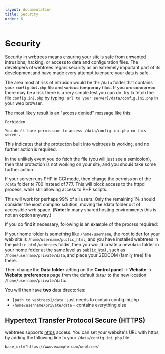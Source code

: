 ```yaml
---
layout: documentation
title: Security
order: 6
---
```


# Security

Security in webtrees means ensuring your site is safe from unwanted intrusions, hacking, or access to data and configuration files. The developers of webtrees regard security as an extremely important part of its development and have made every attempt to ensure your data is safe.

The area most at risk of intrusion would be the `/data` folder that contains your `config.ini.php` file and various temporary files. If you are concerned there may be a risk there is a very simple test you can do: try to fetch the file `config.ini.php` by typing `[url to your server]/data/config.ini.php` in your web browser.

The most likely result is an "access denied" message like this:

```
Forbidden

You don't have permission to access /data/config.ini.php on this server.
```

This indicates that the protection built into webtrees is working, and no further action is required.

In the unlikely event you do fetch the file (you will just see a semicolon), then that protection is not working on your site, and you should take some further action.

If your server runs PHP in CGI mode, then change the permission of the `/data` folder to 700 instead of 777. This will block access to the httpd process, while still allowing access to PHP scripts.

This will work for perhaps 99&percnt; of all users. Only the remaining 1&percnt; should consider the most complex solution, moving the /data folder out of accessible web space. (**Note:** In many shared hosting environments this is not an option anyway.)

If you do find it necessary, following is an example of the process required:

If your home folder is something like `/home/username`, the root folder for your web site is `/home/username/public_html`, and you have installed webtrees in the `public_html/webtrees` folder, then you would create a new `data` folder in your home folder at the same level as `public_html`, such as `/home/username/private/data`, and place your GEDCOM (family tree) file there.

Then change the **Data folder** setting on the **Control panel** -> **Website** -> **Website preferences** page from the default `data/` to the new location `/home/username/private/data`.

You will then have **two** data directories:

- `[path to webtrees]/data` - just needs to contain config.ini.php
- `/home/username/private/data` - contains everything else

## Hypertext Transfer Protocol Secure (HTTPS)

webtrees supports [https](https://en.wikipedia.org/wiki/HTTP_Secure) access. You can set your website's URL with https by adding the following line to your `/data/config.ini.php` file:

```
base_url="https://www.example.com/webtrees"
```
